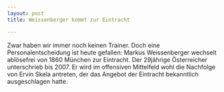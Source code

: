 ```yaml
---
layout: post
title: Weissenberger kommt zur Eintracht

---
```


Zwar haben wir immer noch keinen Trainer. Doch eine Personalentscheidung ist heute gefallen: Markus Weissenberger wechselt ablösefrei von 1860 München zur Eintracht. Der 29jährige Österreicher unterschrieb bis 2007. Er wird im offensiven Mittelfeld wohl die Nachfolge von Ervin Skela antreten, der das Angebot der Eintracht bekanntlich ausgeschlagen hatte.


